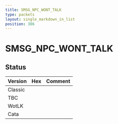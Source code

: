 ```yaml
---
title: SMSG_NPC_WONT_TALK
type: packets
layout: single_markdown_in_list
position: 386
---
```


# SMSG_NPC_WONT_TALK

## Status

Version | Hex | Comment
---------- | ---------- | ---------- 
Classic |  |  
TBC |  |  
WotLK |  |  
Cata |  |  
